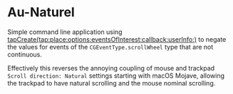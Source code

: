 # Au-Naturel

Simple command line application using [tapCreate(tap:place:options:eventsOfInterest:callback:userInfo:)](https://developer.apple.com/documentation/coregraphics/cgevent/1454426-tapcreate) to negate the values for events of the `CGEventType.scrollWheel` type that are not continuous.

Effectively this reverses the annoying coupling of mouse and trackpad `Scroll direction: Natural` settings starting with macOS Mojave, allowing the trackpad to have natural scrolling and the mouse nominal scrolling.
